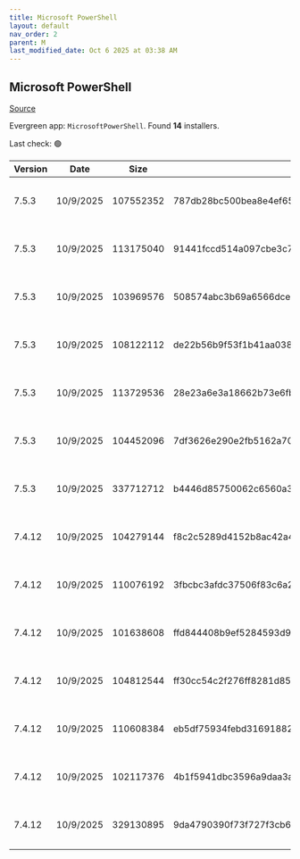 ```yaml
---
title: Microsoft PowerShell
layout: default
nav_order: 2
parent: M
last_modified_date: Oct 6 2025 at 03:38 AM
---
```


## Microsoft PowerShell

[Source](https://docs.microsoft.com/powershell/)

Evergreen app: `MicrosoftPowerShell`. Found **14** installers.

Last check: 🟢

| Version | Date      | Size      | Sha256                                                           | Architecture | InstallerType | Type       | URI                                                                                                                                                                                                      | Release |
| ------- | --------- | --------- | ---------------------------------------------------------------- | ------------ | ------------- | ---------- | -------------------------------------------------------------------------------------------------------------------------------------------------------------------------------------------------------- | ------- |
| 7.5.3   | 10/9/2025 | 107552352 | 787db28bc500bea8e4ef652f54f6cf33fd06994103c02b239a48fd468fb00345 | ARM64        | Default       | exe        | [https://github.com/PowerShell/PowerShell/releases/download/v7.5.3/PowerShell-7.5.3-win-arm64.exe](https://github.com/PowerShell/PowerShell/releases/download/v7.5.3/PowerShell-7.5.3-win-arm64.exe)     | Stable  |
| 7.5.3   | 10/9/2025 | 113175040 | 91441fccd514a097cbe3c75488fd5ecbff68988ffcf690def7d38407bf9beaf5 | x64          | Default       | exe        | [https://github.com/PowerShell/PowerShell/releases/download/v7.5.3/PowerShell-7.5.3-win-x64.exe](https://github.com/PowerShell/PowerShell/releases/download/v7.5.3/PowerShell-7.5.3-win-x64.exe)         | Stable  |
| 7.5.3   | 10/9/2025 | 103969576 | 508574abc3b69a6566dce0e88f07a389fd7303cf8824b99da153e1bd04765150 | x86          | Default       | exe        | [https://github.com/PowerShell/PowerShell/releases/download/v7.5.3/PowerShell-7.5.3-win-x86.exe](https://github.com/PowerShell/PowerShell/releases/download/v7.5.3/PowerShell-7.5.3-win-x86.exe)         | Stable  |
| 7.5.3   | 10/9/2025 | 108122112 | de22b56b9f53f1b41aa038e6e9a1c56bfe31ca4b0700a9b887a1c92f46ad7424 | ARM64        | Default       | msi        | [https://github.com/PowerShell/PowerShell/releases/download/v7.5.3/PowerShell-7.5.3-win-arm64.msi](https://github.com/PowerShell/PowerShell/releases/download/v7.5.3/PowerShell-7.5.3-win-arm64.msi)     | Stable  |
| 7.5.3   | 10/9/2025 | 113729536 | 28e23a6e3a18662b73e6fb267855f31786fb95ec943111de9e9e1338844106b4 | x64          | Default       | msi        | [https://github.com/PowerShell/PowerShell/releases/download/v7.5.3/PowerShell-7.5.3-win-x64.msi](https://github.com/PowerShell/PowerShell/releases/download/v7.5.3/PowerShell-7.5.3-win-x64.msi)         | Stable  |
| 7.5.3   | 10/9/2025 | 104452096 | 7df3626e290e2fb5162a7077c699ce826334787e0d1c6969ad97e1582a5570f4 | x86          | Default       | msi        | [https://github.com/PowerShell/PowerShell/releases/download/v7.5.3/PowerShell-7.5.3-win-x86.msi](https://github.com/PowerShell/PowerShell/releases/download/v7.5.3/PowerShell-7.5.3-win-x86.msi)         | Stable  |
| 7.5.3   | 10/9/2025 | 337712712 | b4446d85750062c6560a3e262f832a1ef391c03c8eed52d8508271ba96c7da3c | x86          | Default       | msixbundle | [https://github.com/PowerShell/PowerShell/releases/download/v7.5.3/PowerShell-7.5.3.msixbundle](https://github.com/PowerShell/PowerShell/releases/download/v7.5.3/PowerShell-7.5.3.msixbundle)           | Stable  |
| 7.4.12  | 10/9/2025 | 104279144 | f8c2c5289d4152b8ac42a451f932811903a0aaf8dba00de86fe1d02b0cc7bec9 | ARM64        | Default       | exe        | [https://github.com/PowerShell/PowerShell/releases/download/v7.4.12/PowerShell-7.4.12-win-arm64.exe](https://github.com/PowerShell/PowerShell/releases/download/v7.4.12/PowerShell-7.4.12-win-arm64.exe) | LTS     |
| 7.4.12  | 10/9/2025 | 110076192 | 3fbcbc3afdc37506f83c6a2373901346f549f11f2a0795647c18af4376f69630 | x64          | Default       | exe        | [https://github.com/PowerShell/PowerShell/releases/download/v7.4.12/PowerShell-7.4.12-win-x64.exe](https://github.com/PowerShell/PowerShell/releases/download/v7.4.12/PowerShell-7.4.12-win-x64.exe)     | LTS     |
| 7.4.12  | 10/9/2025 | 101638608 | ffd844408b9ef5284593d9e29d9c2762045540e790c5213e994211d1c6372752 | x86          | Default       | exe        | [https://github.com/PowerShell/PowerShell/releases/download/v7.4.12/PowerShell-7.4.12-win-x86.exe](https://github.com/PowerShell/PowerShell/releases/download/v7.4.12/PowerShell-7.4.12-win-x86.exe)     | LTS     |
| 7.4.12  | 10/9/2025 | 104812544 | ff30cc54c2f276ff8281d8591a859642880f7b7fb4ffb3ed2aeb5128d7ab382b | ARM64        | Default       | msi        | [https://github.com/PowerShell/PowerShell/releases/download/v7.4.12/PowerShell-7.4.12-win-arm64.msi](https://github.com/PowerShell/PowerShell/releases/download/v7.4.12/PowerShell-7.4.12-win-arm64.msi) | LTS     |
| 7.4.12  | 10/9/2025 | 110608384 | eb5df75934febd316918826b860694227776098d2e1e1aba26a3f8c7f73c2f6a | x64          | Default       | msi        | [https://github.com/PowerShell/PowerShell/releases/download/v7.4.12/PowerShell-7.4.12-win-x64.msi](https://github.com/PowerShell/PowerShell/releases/download/v7.4.12/PowerShell-7.4.12-win-x64.msi)     | LTS     |
| 7.4.12  | 10/9/2025 | 102117376 | 4b1f5941dbc3596a9daa3a161c5e48f68b8778e90896f8b9d67bdc2554ce739b | x86          | Default       | msi        | [https://github.com/PowerShell/PowerShell/releases/download/v7.4.12/PowerShell-7.4.12-win-x86.msi](https://github.com/PowerShell/PowerShell/releases/download/v7.4.12/PowerShell-7.4.12-win-x86.msi)     | LTS     |
| 7.4.12  | 10/9/2025 | 329130895 | 9da4790390f73f727f3cb6ab785db6a0f9bddf1132335da1b73b955949b04d9a | x86          | Default       | msixbundle | [https://github.com/PowerShell/PowerShell/releases/download/v7.4.12/PowerShell-7.4.12.msixbundle](https://github.com/PowerShell/PowerShell/releases/download/v7.4.12/PowerShell-7.4.12.msixbundle)       | LTS     |
